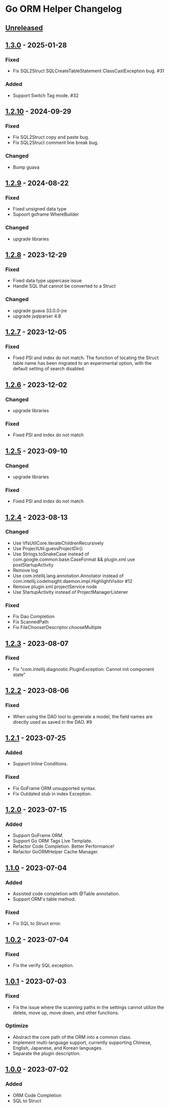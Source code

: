 <!-- Keep a Changelog guide -> https://keepachangelog.com -->

# Go ORM Helper Changelog

## [Unreleased]

## [1.3.0] - 2025-01-28

### Fixed

- Fix SQL2Struct SQLCreateTableStatement ClassCastException bug. #31

### Added

- Support Switch Tag mode. #32

## [1.2.10] - 2024-09-29

### Fixed

- Fix SQL2Struct copy and paste bug. 
- Fix SQL2Struct comment line break bug.

### Changed

- Bump guava

## [1.2.9] - 2024-08-22

### Fixed

- Fixed unsigned data type 
- Supoort goframe WhereBuilder

### Changed

- upgrade libraries

## [1.2.8] - 2023-12-29

### Fixed

- Fixed data type uppercase issue
- Handle SQL that cannot be converted to a Struct

### Changed

- upgrade guava 33.0.0-jre
- upgrade jsqlparser 4.8

## [1.2.7] - 2023-12-05

### Fixed

- Fixed PSI and index do not match. The function of locating the Struct table name has been migrated to an experimental option, with the default setting of search disabled.

## [1.2.6] - 2023-12-02

### Changed

- upgrade libraries

### Fixed

- Fixed PSI and index do not match

## [1.2.5] - 2023-09-10

### Changed

- upgrade libraries

### Fixed

- Fixed PSI and index do not match

## [1.2.4] - 2023-08-13

### Changed

- Use VfsUtilCore.iterateChildrenRecursively
- Use ProjectUtil.guessProjectDir()
- Use Strings.toSnakeCase instead of com.google.common.base.CaseFormat && plugin.xml use postStartupActivity
- Remove log
- Use com.intellij.lang.annotation.Annotator instead of com.intellij.codeInsight.daemon.impl.HighlightVisitor #12
- Remove plugin.xml projectService node
- Use StartupActivity instead of ProjectManagerListener

### Fixed

- Fix Dao Completion
- Fix ScannedPath
- Fix FileChooserDescriptor.chooseMultiple

## [1.2.3] - 2023-08-07

### Fixed

- Fix "com.intellij.diagnostic.PluginException: Cannot init component state"

## [1.2.2] - 2023-08-06

### Fixed

- When using the DAO tool to generate a model, the field names are directly used as saved in the DAO. #9

## [1.2.1] - 2023-07-25

### Added

- Support Inline Conditions.

### Fixed

- Fix GoFrame ORM unsupported syntax.
- Fix Outdated stub in index Exception.

## [1.2.0] - 2023-07-15

### Added

- Support GoFrame ORM.
- Support Go ORM Tags Live Template.
- Refactor Code Completion. Better Performance!
- Refactor GoORMHelper Cache Manager.

## [1.1.0] - 2023-07-04

### Added

- Assisted code completion with @Table annotation.
- Support ORM's table method.

### Fixed

- Fix SQL to Struct error.

## [1.0.2] - 2023-07-04

### Fixed

- Fix the verify SQL exception.

## [1.0.1] - 2023-07-03

### Fixed

- Fix the issue where the scanning paths in the settings cannot utilize the delete, move up, move down, and other
  functions.

### Optimize

- Abstract the core path of the ORM into a common class.
- Implement multi-language support, currently supporting Chinese, English, Japanese, and Korean languages.
- Separate the plugin description.

## [1.0.0] - 2023-07-02

### Added

- ORM Code Completion
- SQL to Struct

[Unreleased]: https://github.com/maiqingqiang/go-orm-helper/compare/v1.3.0...HEAD
[1.3.0]: https://github.com/maiqingqiang/go-orm-helper/compare/v1.2.10...v1.3.0
[1.2.10]: https://github.com/maiqingqiang/go-orm-helper/compare/v1.2.9...v1.2.10
[1.2.9]: https://github.com/maiqingqiang/go-orm-helper/compare/v1.2.8...v1.2.9
[1.2.8]: https://github.com/maiqingqiang/go-orm-helper/compare/v1.2.7...v1.2.8
[1.2.7]: https://github.com/maiqingqiang/go-orm-helper/compare/v1.2.6...v1.2.7
[1.2.6]: https://github.com/maiqingqiang/go-orm-helper/compare/v1.2.5...v1.2.6
[1.2.5]: https://github.com/maiqingqiang/go-orm-helper/compare/v1.2.4...v1.2.5
[1.2.4]: https://github.com/maiqingqiang/go-orm-helper/compare/v1.2.3...v1.2.4
[1.2.3]: https://github.com/maiqingqiang/go-orm-helper/compare/v1.2.2...v1.2.3
[1.2.2]: https://github.com/maiqingqiang/go-orm-helper/compare/v1.2.1...v1.2.2
[1.2.1]: https://github.com/maiqingqiang/go-orm-helper/compare/v1.2.0...v1.2.1
[1.2.0]: https://github.com/maiqingqiang/go-orm-helper/compare/v1.1.0...v1.2.0
[1.1.0]: https://github.com/maiqingqiang/go-orm-helper/compare/v1.0.2...v1.1.0
[1.0.2]: https://github.com/maiqingqiang/go-orm-helper/compare/v1.0.1...v1.0.2
[1.0.1]: https://github.com/maiqingqiang/go-orm-helper/compare/v1.0.0...v1.0.1
[1.0.0]: https://github.com/maiqingqiang/go-orm-helper/commits/v1.0.0
